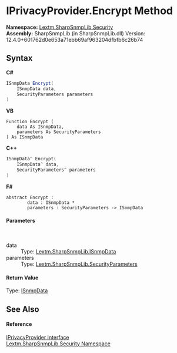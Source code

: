 # IPrivacyProvider.Encrypt Method 
 

**Namespace:**&nbsp;<a href="N_Lextm_SharpSnmpLib_Security">Lextm.SharpSnmpLib.Security</a><br />**Assembly:**&nbsp;SharpSnmpLib (in SharpSnmpLib.dll) Version: 12.4.0+601762d0e653a71ebb69af963204dfbfb6c26b74

## Syntax

**C#**<br />
``` C#
ISnmpData Encrypt(
	ISnmpData data,
	SecurityParameters parameters
)
```

**VB**<br />
``` VB
Function Encrypt ( 
	data As ISnmpData,
	parameters As SecurityParameters
) As ISnmpData
```

**C++**<br />
``` C++
ISnmpData^ Encrypt(
	ISnmpData^ data, 
	SecurityParameters^ parameters
)
```

**F#**<br />
``` F#
abstract Encrypt : 
        data : ISnmpData * 
        parameters : SecurityParameters -> ISnmpData 

```


#### Parameters
&nbsp;<dl><dt>data</dt><dd>Type: <a href="T_Lextm_SharpSnmpLib_ISnmpData">Lextm.SharpSnmpLib.ISnmpData</a><br /></dd><dt>parameters</dt><dd>Type: <a href="T_Lextm_SharpSnmpLib_SecurityParameters">Lextm.SharpSnmpLib.SecurityParameters</a><br /></dd></dl>

#### Return Value
Type: <a href="T_Lextm_SharpSnmpLib_ISnmpData">ISnmpData</a>

## See Also


#### Reference
<a href="T_Lextm_SharpSnmpLib_Security_IPrivacyProvider">IPrivacyProvider Interface</a><br /><a href="N_Lextm_SharpSnmpLib_Security">Lextm.SharpSnmpLib.Security Namespace</a><br />